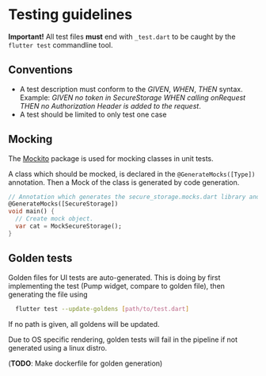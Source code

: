 # Testing guidelines

**Important!** All test files **must** end with `_test.dart` to be caught by the `flutter test`
commandline tool.

## Conventions

- A test description must conform to the _GIVEN_, _WHEN_, _THEN_ syntax. Example: _GIVEN no token in
  SecureStorage WHEN calling onRequest THEN no Authorization Header is added to the request_.
- A test should be limited to only test one case

## Mocking

The [Mockito](https://pub.dev/packages/mockito) package is used for mocking classes in unit tests.

A class which should be mocked, is declared in the `@GenerateMocks([Type])` annotation. Then a Mock
of the class is generated by code generation.

```dart
// Annotation which generates the secure_storage.mocks.dart library and the MockSecureStorage class.
@GenerateMocks([SecureStorage])
void main() {
  // Create mock object.
  var cat = MockSecureStorage();
}
```

## Golden tests

Golden files for UI tests are auto-generated. This is doing by first implementing the test (Pump widget, compare to golden file), then generating the file using
```bash
  flutter test --update-goldens [path/to/test.dart]
```

If no path is given, all goldens will be updated.

Due to OS specific rendering, golden tests will fail in the pipeline if not generated using a linux distro. 

(**TODO**: Make dockerfile for golden generation)